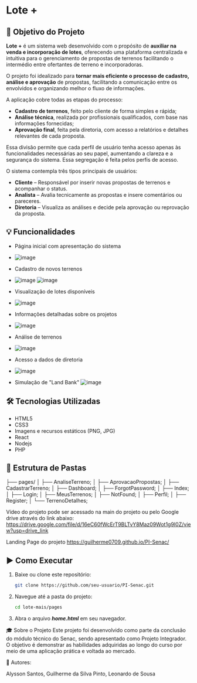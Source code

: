 # Lote +

## 🎯 Objetivo do Projeto

**Lote +** é um sistema web desenvolvido com o propósito de **auxiliar na venda e incorporação de lotes**, oferecendo uma plataforma centralizada e intuitiva para o gerenciamento de propostas de terrenos facilitando o intermédio entre ofertantes de terreno e incorporadoras.

O projeto foi idealizado para **tornar mais eficiente o processo de cadastro, análise e aprovação** de propostas, facilitando a comunicação entre os envolvidos e organizando melhor o fluxo de informações.

A aplicação cobre todas as etapas do processo:

- **Cadastro de terrenos**, feito pelo cliente de forma simples e rápida;
- **Análise técnica**, realizada por profissionais qualificados, com base nas informações fornecidas;
- **Aprovação final**, feita pela diretoria, com acesso a relatórios e detalhes relevantes de cada proposta.

Essa divisão permite que cada perfil de usuário tenha acesso apenas às funcionalidades necessárias ao seu papel, aumentando a clareza e a segurança do sistema.
Essa segregação é feita pelos perfis de acesso.

O sistema contempla três tipos principais de usuários:

- **Cliente** – Responsável por inserir novas propostas de terrenos e acompanhar o status.
- **Analista** – Avalia tecnicamente as propostas e insere comentários ou pareceres.
- **Diretoria** – Visualiza as análises e decide pela aprovação ou reprovação da proposta.


## 💡 Funcionalidades

- Página inicial com apresentação do sistema
- ![image](https://github.com/user-attachments/assets/be29f7fa-210c-4b19-bbb7-61266343eb40)

- Cadastro de novos terrenos
- ![image](https://github.com/user-attachments/assets/0b4de876-701b-48db-8187-d24625d04d2a)
![image](https://github.com/user-attachments/assets/dd4d19dd-39eb-4660-a77f-1a17d613aada)

- Visualização de lotes disponíveis
- ![image](https://github.com/user-attachments/assets/3cd25c4a-2d7b-4a05-8573-81b1bcb73954)

- Informações detalhadas sobre os projetos
- ![image](https://github.com/user-attachments/assets/9689d85d-f40a-4a02-8fda-83ee85735c25)

- Análise de terrenos
- ![image](https://github.com/user-attachments/assets/32c0a716-a2f3-473d-b1f1-d941c6773d72)

- Acesso a dados de diretoria
- ![image](https://github.com/user-attachments/assets/c839f580-e02b-4f5b-8219-19aa7c62f7f8)

- Simulação de "Land Bank"
![image](https://github.com/user-attachments/assets/14012aa8-4e49-4b64-8130-b065fb45488f)


## 🛠️ Tecnologias Utilizadas

- HTML5
- CSS3
- Imagens e recursos estáticos (PNG, JPG)
- React
- Nodejs
- PHP


## 📁 Estrutura de Pastas

├── pages/
│   ├── AnaliseTerreno;
│   ├── AprovacaoPropostas;
│   ├── CadastrarTerreno;
│   ├── Dashboard;
│   ├── ForgotPassword;
│   ├── Index;
│   ├── Login;
│   ├── MeusTerrenos;
│   ├── NotFound;
│   ├── Perfil;
│   ├── Register;
│   └── TerrenoDetalhes;


Vídeo do projeto pode ser acessado na main do projeto ou pelo Google drive através do link abaixo:
https://drive.google.com/file/d/16eC60fWcErT9BLTvY8Maz09Wot1g9I0Z/view?usp=drive_link

Landing Page do projeto 
https://guilherme0709.github.io/PI-Senac/


## ▶️ Como Executar

1. Baixe ou clone este repositório:
   ```bash
   git clone https://github.com/seu-usuario/PI-Senac.git

2. Navegue até a pasta do projeto:
    ```bash
    cd lote-mais/pages
3. Abra o arquivo ***home.html*** em seu navegador.


🎓 Sobre o Projeto
Este projeto foi desenvolvido como parte da conclusão do módulo técnico do Senac, sendo apresentado como Projeto Integrador. O objetivo é demonstrar as habilidades adquiridas ao longo do curso por meio de uma aplicação prática e voltada ao mercado.

👥 Autores:

Alysson Santos, Guilherme da Silva Pinto, Leonardo de Sousa




